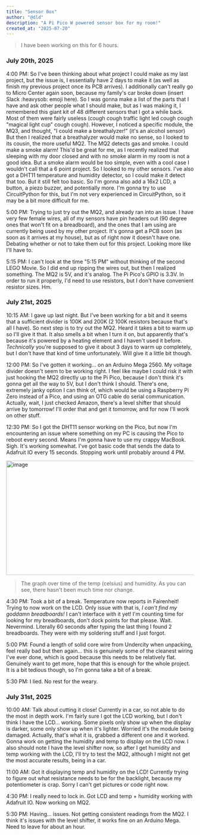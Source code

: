```yaml
---
title: "Sensor Box"
author: "@dld"
description: "A Pi Pico W powered sensor box for my room!"
created_at: "2025-07-20"
---
```


> I have been working on this for 6 hours.

### July 20th, 2025

4:00 PM: So I've been thinking about what project I could make as my last project, but the issue is, I essentially have 2 days to make it (as well as finish my previous project once its PCB arrives). I additionally can't really go to Micro Center again soon, because my family's car broke down (insert Slack :heavysob: emoji here). So I was gonna make a list of the parts that I have and ask other people what I should make, but as I was making it, I remembered this giant kit of 48 different sensors that I got a while back. Most of them were fairly useless (cough cough traffic light led cough cough "magical light cup" cough cough). However, I noticed a specific module, the MQ3, and thought, "I could make a breathalyzer!" (it's an alcohol sensor) But then I realized that a breathalyzer would make no sense, so I looked to its cousin, the more useful MQ2. The MQ2 detects gas and smoke. I could make a smoke alarm! This'd be great for me, as I recently realized that sleeping with my door closed and with no smoke alarm in my room is not a good idea. But a smoke alarm would be too simple, even with a cool case I wouldn't call that a 6 point project. So I looked to my other sensors. I've also got a DHT11 temperature and humidity detector, so I could make it detect that too. But it still felt too basic. So I'm gonna also add a 16x2 LCD, a button, a piezo buzzer, and potentially more. I'm gonna try to use CircuitPython for this, but I'm not very experienced in CircuitPython, so it may be a bit more difficult for me.

5:00 PM: Trying to just try out the MQ2, and already ran into an issue. I have very few female wires, all of my sensors have pin headers out (90 degree ones that won't fit on a breadboard), and the ones that I am using are currently being used by my other project. It's gonna get a PCB soon (as soon as it arrives at my house), but as of right now it doesn't have one. Debating whether or not to take them out for this project. Looking more like I'll have to.

5:15 PM: I can't look at the time "5:15 PM" without thinking of the second LEGO Movie. So I did end up ripping the wires out, but then I realized something. The MQ2 is 5V, and it's analog. The Pi Pico's GPIO is 3.3V. In order to run it properly, I'd need to use resistors, but I don't have convenient resistor sizes. Hm. 

### July 21st, 2025

10:15 AM: I gave up last night. But I've been working for a bit and it seems that a sufficient divider is 100K and 200K (2 100K resistors because that's all I have). So next step is to try out the MQ2. Heard it takes a bit to warm up so I'll give it that. It also smells a bit when I turn it on, but apparently that's because it's powered by a heating element and I haven't used it before. _Technically_ you're supposed to give it about 3 days to warm up completely, but I don't have that kind of time unfortunately. Will give it a little bit though.

12:00 PM: So I've gotten it working... on an Arduino Mega 2560. My voltage divider doesn't seem to be working right. I feel like maybe I could risk it with just hooking the MQ2 directly up to the Pi Pico, because I don't think it's gonna get all the way to 5V, but I don't think I should. There's one, extremely janky option I can think of, which would be using a Raspberry Pi Zero instead of a Pico, and using an OTG cable do serial communication. Actually, wait, I just checked Amazon, there's a level shifter that should arrive by tomorrow! I'll order that and get it tomorrow, and for now I'll work on other stuff.

12:30 PM: So I got the DHT11 sensor working on the Pico, but now I'm encountering an issue where something on my PC is causing the Pico to reboot every second. Means I'm gonna have to use my crappy MacBook. Sigh. It's working somewhat. I've got basic code that sends the data to Adafruit IO every 15 seconds. Stopping work until probably around 4 PM.

<img width="508" height="307" alt="image" src="https://github.com/user-attachments/assets/b134c006-8ad5-4d4f-bc99-a6a12eb1fc4f" />

> The graph over time of the temp (celsius) and humidity. As you can see, there hasn't been much time nor change.

4:30 PM: Took a bit of a break. Temperature now reports in Fairenheit! Trying to now work on the LCD. Only issue with that is, _I can't find my goddamn breadboards!_ I can't interface with it yet! I'm counting time for looking for my breadboards, don't dock points for that please. Wait. Nevermind. Literally 60 seconds after typing the last thing I found 2 breadboards. They were with my soldering stuff and I just forgot. 

5:00 PM: Found a length of solid core wire from Undercity when unpacking, feel really bad but then again... this is genuinely some of the cleanest wiring I've ever done, which is good because this needs to be relatively flat. Genuinely want to get more, hope that this is enough for the whole project. It is a bit tedious though, so I'm gonna take a bit of a break.

5:30 PM: I lied. No rest for the weary. 

### July 31st, 2025

10:00 AM: Talk about cutting it close! Currently in a car, so not able to do the most in depth work. I'm fairly sure I got the LCD working, but I don't think I have the LCD... working. Some pixels only show up when the display is darker, some only show up when it's lighter. Worried it's the module being damaged. Actually, that's what it is, grabbed a different one and it worked. Gonna work on getting the humidity and temp to display on the LCD now. I also should note I have the level shifter now, so after I get humidity and temp working with the LCD, I'll try to test the MQ2, although I might not get the most accurate results, being in a car.

11:00 AM: Got it displaying temp and humidity on the LCD! Currently trying to figure out what resistance needs to be for the backlight, because my potentiometer is crap. Sorry I can't get pictures or code right now.

4:30 PM: I really need to lock in. Got LCD and temp + humidity working with Adafruit IO. Now working on MQ2. 

5:30 PM: Having... issues. Not getting consistent readings from the MQ2. I think it's issues with the level shifter, it works fine on an Arduino Mega. Need to leave for about an hour.

